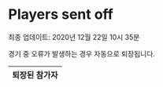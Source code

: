 # Players sent off
최종 업데이트: 2020년 12월 22일 10시 35분


경기 중 오류가 발생하는 경우 자동으로 퇴장됩니다.


| 퇴장된 참가자 |
|:---:|